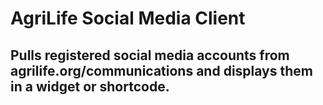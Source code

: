 # AgriLife Social Media Client

## Pulls registered social media accounts from agrilife.org/communications and displays them in a widget or shortcode.